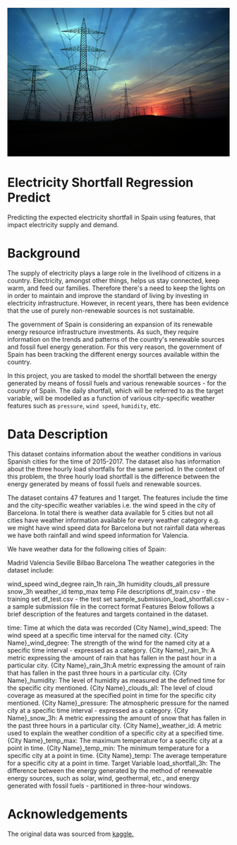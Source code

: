 
![power station](images/electricity-pylon-3916954_960_720.jpg)
# Electricity Shortfall Regression Predict
Predicting the expected electricity shortfall in Spain using features, that impact electricity supply and demand.

# Background
The supply of electricity plays a large role in the livelihood of citizens in a country. Electricity, amongst other things, helps us stay connected, keep warm, and feed our families. Therefore there's a need to keep the lights on in order to maintain and improve the standard of living by investing in electricity infrastructure. However, in recent years, there has been evidence that the use of purely non-renewable sources is not sustainable.

The government of Spain is considering an expansion of its renewable energy resource infrastructure investments. As such, they require information on the trends and patterns of the country's renewable sources and fossil fuel energy generation. For this very reason, the government of Spain has been tracking the different energy sources available within the country.

In this project, you are tasked to model the shortfall between the energy generated by means of fossil fuels and various renewable sources - for the country of Spain. The daily shortfall, which will be referred to as the target variable, will be modelled as a function of various city-specific weather features such as `pressure`, `wind speed`, `humidity`, etc.

# Data Description
This dataset contains information about the weather conditions in various Spanish cities for the time of 2015-2017. The dataset also has information about the three hourly load shortfalls for the same period. In the context of this problem, the three hourly load shortfall is the difference between the energy generated by means of fossil fuels and renewable sources.

The dataset contains 47 features and 1 target. The features include the time and the city-specific weather variables i.e. the wind speed in the city of Barcelona. In total there is weather data available for 5 cities but not all cities have weather information available for every weather category e.g. we might have wind speed data for Barcelona but not rainfall data whereas we have both rainfall and wind speed information for Valencia.

We have weather data for the following cities of Spain:

Madrid
Valencia
Seville
Bilbao
Barcelona
The weather categories in the dataset include:

wind_speed
wind_degree
rain_1h
rain_3h
humidity
clouds_all
pressure
snow_3h
weather_id
temp_max
temp
File descriptions
df_train.csv - the training set
df_test.csv - the test set
sample_submission_load_shortfall.csv - a sample submission file in the correct format
Features
Below follows a brief description of the features and targets contained in the dataset.

time: Time at which the data was recorded
{City Name}_wind_speed: The wind speed at a specific time interval for the named city.
{City Name}_wind_degree: The strength of the wind for the named city at a specific time interval - expressed as a category.
{City Name}_rain_1h: A metric expressing the amount of rain that has fallen in the past hour in a particular city.
{City Name}_rain_3h:A metric expressing the amount of rain that has fallen in the past three hours in a particular city.
{City Name}_humidity: The level of humidity as measured at the defined time for the specific city mentioned.
{City Name}_clouds_all: The level of cloud coverage as measured at the specified point in time for the specific city mentioned.
{City Name}_pressure: The atmospheric pressure for the named city at a specific time interval - expressed as a category.
{City Name}_snow_3h: A metric expressing the amount of snow that has fallen in the past three hours in a particular city.
{City Name}_weather_id: A metric used to explain the weather condition of a specific city at a specified time.
{City Name}_temp_max: The maximum temperature for a specific city at a point in time.
{City Name}_temp_min: The minimum temperature for a specific city at a point in time.
{City Name}_temp: The average temperature for a specific city at a point in time.
Target Variable
load_shortfall_3h: The difference between the energy generated by the method of renewable energy sources, such as solar, wind, geothermal, etc., and energy generated with fossil fuels - partitioned in three-hour windows.

# Acknowledgements

The original data was sourced from [kaggle.](https://www.kaggle.com/competitions/edsa-individual-electricity-shortfall-challenge/overview)
